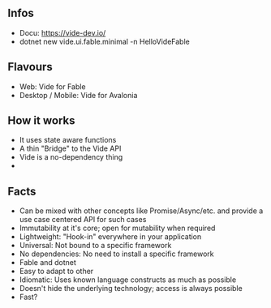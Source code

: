 Infos
---

* Docu: https://vide-dev.io/
* dotnet new vide.ui.fable.minimal -n HelloVideFable

Flavours
---

* Web: Vide for Fable
* Desktop / Mobile: Vide for Avalonia


How it works
---

* It uses state aware functions
* A thin "Bridge" to the Vide API
* Vide is a no-dependency thing
* 

Facts
---

* Can be mixed with other concepts like Promise/Async/etc. and provide a use case centered API for such cases
* Immutability at it's core; open for mutability when required
* Lightweight: "Hook-in" everywhere in your application
* Universal: Not bound to a specific framework
* No dependencies: No need to install a specific framework
* Fable and dotnet
* Easy to adapt to other
* Idiomatic: Uses known language constructs as much as possible
* Doesn't hide the underlying technology; access is always possible
* Fast?

